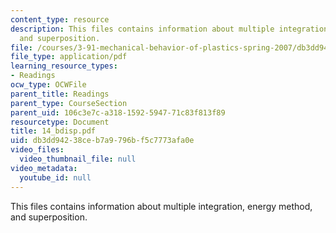 ```yaml
---
content_type: resource
description: This files contains information about multiple integration, energy method,
  and superposition.
file: /courses/3-91-mechanical-behavior-of-plastics-spring-2007/db3dd94238ceb7a9796bf5c7773afa0e_14_bdisp.pdf
file_type: application/pdf
learning_resource_types:
- Readings
ocw_type: OCWFile
parent_title: Readings
parent_type: CourseSection
parent_uid: 106c3e7c-a318-1592-5947-71c83f813f89
resourcetype: Document
title: 14_bdisp.pdf
uid: db3dd942-38ce-b7a9-796b-f5c7773afa0e
video_files:
  video_thumbnail_file: null
video_metadata:
  youtube_id: null
---
```

This files contains information about multiple integration, energy method, and superposition.


